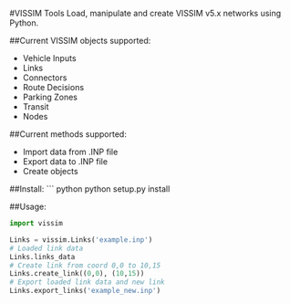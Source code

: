 #VISSIM Tools
Load, manipulate and create VISSIM v5.x networks using Python.

##Current VISSIM objects supported:
- Vehicle Inputs
- Links
- Connectors
- Route Decisions
- Parking Zones
- Transit
- Nodes

##Current methods supported:
- Import data from .INP file
- Export data to .INP file
- Create objects

##Install:
    ``` python
    python setup.py install

##Usage:
```python
import vissim

Links = vissim.Links('example.inp')
# Loaded link data
Links.links_data
# Create link from coord 0,0 to 10,15
Links.create_link((0,0), (10,15))
# Export loaded link data and new link
Links.export_links('example_new.inp')
```

